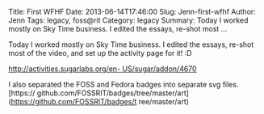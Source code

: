 Title: First WFHF
Date: 2013-06-14T17:46:00
Slug: Jenn-first-wfhf
Author: Jenn
Tags: legacy, foss@rit
Category: legacy
Summary: Today I worked mostly on Sky Time business. I edited the essays, re-shot most ... 

Today I worked mostly on Sky Time business. I edited the essays, re-shot most
of the video, and set up the activity page for it! :D

[http://activities.sugarlabs.org/en-
US/sugar/addon/4670](http://activities.sugarlabs.org/en-US/sugar/addon/4670)

I also separated the FOSS and Fedora badges into separate svg files. [https://
github.com/FOSSRIT/badges/tree/master/art](https://github.com/FOSSRIT/badges/t
ree/master/art)

